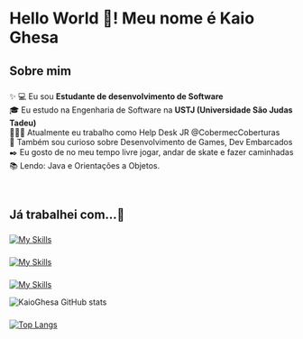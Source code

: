 <h1 align="left">Hello World 👋! Meu nome é Kaio Ghesa</h1>

###


###

<h2 align="left">Sobre mim</h2>

###

<p align="left">✨
💻 Eu sou <strong>Estudante de desenvolvimento de Software</strong>
  <br>
🎓 Eu estudo na Engenharia de Software na <strong>USTJ (Universidade São Judas Tadeu)</strong>
  <br>
🧑🏽‍💻 Atualmente eu trabalho como Help Desk JR @CobermecCoberturas
  <br>
🔎 Também sou curioso sobre Desenvolvimento de Games, Dev Embarcados
  <br>
✒️ Eu gosto de no meu tempo livre jogar, andar de skate e fazer caminhadas
  <br>
📚 Lendo: Java e Orientações a Objetos.</p>
<br>

###

<h2 align="left">Já trabalhei com...🔧</h2>

###

  [![My Skills](https://skillicons.dev/icons?i=java,html,css,javascript,mysql,php)](https://skillicons.dev)

###
[![My Skills](https://skillicons.dev/icons?i=windows,linux&theme=dark)](https://skillicons.dev)

###
[![My Skills](https://skillicons.dev/icons?i=linkedin,&theme=dark)](https://br.linkedin.com/in/kaio-ghesa-435467195)

![KaioGhesa GitHub stats](https://github-readme-stats.vercel.app/api?username=KaioGhesa&show_icons=true&theme=dark)

###

[![Top Langs](https://github-readme-stats.vercel.app/api/top-langs/?username=Dmuniiz&layout=compact)](https://github.com/KaioGhesa/github-readme-stats)
